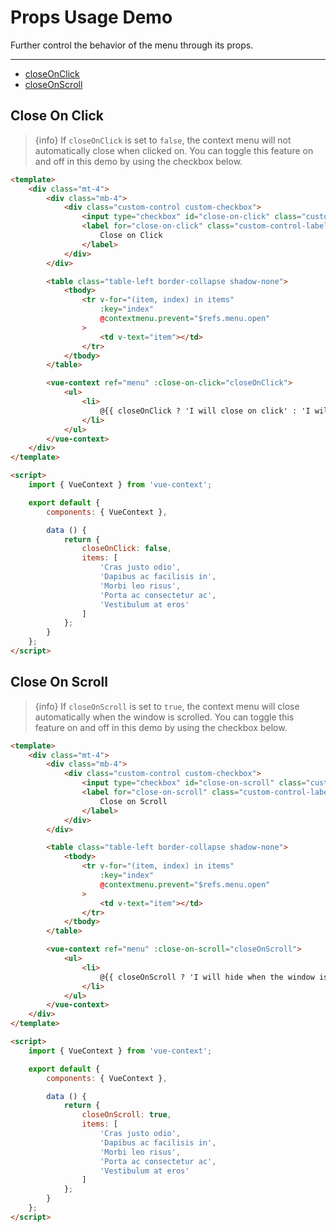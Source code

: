 # Props Usage Demo

Further control the behavior of the menu through its props.

---

- [closeOnClick](#close-on-click)
- [closeOnScroll](#close-on-scroll)

<a name="close-on-click"></a>
## Close On Click

> {info} If `closeOnClick` is set to `false`, the context menu will not automatically close when clicked on.
You can toggle this feature on and off in this demo by using the checkbox below.

<div class="old-v-context">
    <close-on-click-v3></close-on-click-v3>
</div>

```html
<template>
    <div class="mt-4">
        <div class="mb-4">
            <div class="custom-control custom-checkbox">
                <input type="checkbox" id="close-on-click" class="custom-control-input" v-model="closeOnClick">
                <label for="close-on-click" class="custom-control-label">
                    Close on Click
                </label>
            </div>
        </div>

        <table class="table-left border-collapse shadow-none">
            <tbody>
                <tr v-for="(item, index) in items"
                    :key="index"
                    @contextmenu.prevent="$refs.menu.open"
                >
                    <td v-text="item"></td>
                </tr>
            </tbody>
        </table>

        <vue-context ref="menu" :close-on-click="closeOnClick">
            <ul>
                <li>
                    @{{ closeOnClick ? 'I will close on click' : 'I will stay open on click' }}
                </li>
            </ul>
        </vue-context>
    </div>
</template>

<script>
    import { VueContext } from 'vue-context';

    export default {
        components: { VueContext },

        data () {
            return {
                closeOnClick: false,
                items: [
                    'Cras justo odio',
                    'Dapibus ac facilisis in',
                    'Morbi leo risus',
                    'Porta ac consectetur ac',
                    'Vestibulum at eros'
                ]
            };
        }
    };
</script>
```

<a name="close-on-scroll"></a>
## Close On Scroll

> {info} If `closeOnScroll` is set to `true`, the context menu will close automatically when the window
is scrolled. You can toggle this feature on and off in this demo by using the checkbox below.

<div class="old-v-context">
    <close-on-scroll-v3></close-on-scroll-v3>
</div>

```html
<template>
    <div class="mt-4">
        <div class="mb-4">
            <div class="custom-control custom-checkbox">
                <input type="checkbox" id="close-on-scroll" class="custom-control-input" v-model="closeOnScroll">
                <label for="close-on-scroll" class="custom-control-label">
                    Close on Scroll
                </label>
            </div>
        </div>

        <table class="table-left border-collapse shadow-none">
            <tbody>
                <tr v-for="(item, index) in items"
                    :key="index"
                    @contextmenu.prevent="$refs.menu.open"
                >
                    <td v-text="item"></td>
                </tr>
            </tbody>
        </table>

        <vue-context ref="menu" :close-on-scroll="closeOnScroll">
            <ul>
                <li>
                    @{{ closeOnScroll ? 'I will hide when the window is scrolled' : 'I will stay visible when the window is scrolled' }}
                </li>
            </ul>
        </vue-context>
    </div>
</template>

<script>
    import { VueContext } from 'vue-context';

    export default {
        components: { VueContext },

        data () {
            return {
                closeOnScroll: true,
                items: [
                    'Cras justo odio',
                    'Dapibus ac facilisis in',
                    'Morbi leo risus',
                    'Porta ac consectetur ac',
                    'Vestibulum at eros'
                ]
            };
        }
    };
</script>
```